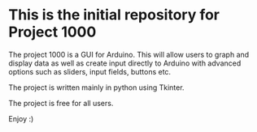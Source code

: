 # This is the initial repository for Project 1000

The project 1000 is a GUI for Arduino. This will allow users to graph and display data as well as create input directly to Arduino with advanced options such as sliders, input fields, buttons etc.

The project is written mainly in python using Tkinter. 

The project is free for all users.

Enjoy :)
